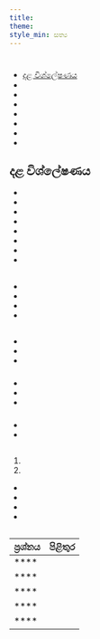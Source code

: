 ```yaml
---
title:
theme:
style_min: සත්‍ය
---
```

# 

## 

* [දළ විශ්ලේෂණය]()
* []()
* []()
* []()
* []()
* []()
* []()
* []()

<a id="overview"></a>

## දළ විශ්ලේෂණය





* 
* 
* 
* 
* 
* 
* 
* 

<a id="newcourses"></a>

## 





* 
* 
* 
* 

<a id="circletime"></a>

## 





### 

* 
* 
* 

### 

* 
* 
* 

### 

* 
* 

<a id="scaffolding"></a>

## 





1. 
2. 









* 
* 
* 
* 

<a id="unplugged"></a>

## 

<a id="endofcourse"></a>

## 

<a id="conclusion"></a>

## 

<a id="faq"></a>

## 

| ප්‍රශ්නය | පිළිතුර |
| -------- | ------- |
| ****     |         |
| ****     |         |
| ****     |         |
| ****     |         |
| ****     |         |